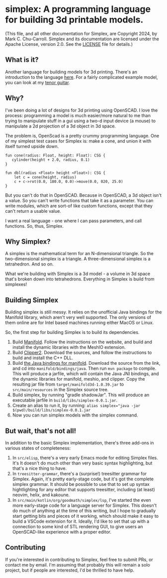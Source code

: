 # simplex: A programming language for building 3d printable models.

(This file, and all other documentation for Simplex, are Copyright 2024, by Mark C. Chu-Carroll.
Simplex and its documentation are licensed under the Apache License, version 2.0. See
the [LICENSE](./LICENSE) file for details.)

## What is it?

Another language for building models for 3d printing. There's an
introduction to the language [here](docs/simplex-language.md).
For a fairly complicated example model, you can look
at my [tenor guitar](https://github.com/MarkChuCarroll/instruments/blob/main/tenor/mtenor.s3d).


## Why?

I've been doing a lot of designs for 3d printing using OpenSCAD. I
love the process: programming a model is much easier/more natural to
me than trying to manipulate stuff in a gui using a two-d input device
(a mouse) to manipulate a 2d projection of a 3d object in 3d space.

The problem is, OpenScad is a pretty crummy programming
language. One of my simplest test cases for Simplex is:
make a cone, and union it with itself turned upside down.

```
fun cone(radius: Float, height: Float): CSG {
   cylinder(height + 2.0, radius, 0.1)
}

fun dbl(radius <Float> height <Float>): CSG {
    let c = cone(height, radius)
    c + c->rot(0.0, 180.0, 0.0)->move(0.0, 020, 25.0)
}
```

But you can't do that in OpenSCAD. Because in OpenSCAD, a
3d object isn't a value. So you can't write functions that
take it as a parameter. You can write modules, which are
sort-of like custom functions, except that they can't return
a usable value.

I want a real language - one where I can pass parameters,
and call functions. So, thus, Simplex.

## Why Simplex?

A simplex is the mathematical term for an N-dimensional triangle. So
the two-dimensional simplex is a triangle. A three-dimensional simplex
is a tetrahedron. And so on.

What we're building with Simplex is a 3d model - a volume in 3d space
that's broken down into tetrahedrons. Everything in Simplex is build
from simplexes!

## Building Simplex

Building simplex is still messy. It relies on the unofficial Java bindings
for the Manifold library, which aren't very well supported. The only versions
of them online are for Intel based machines running either MacOS or Linux.

So, the first step for building Simplex is to build its dependencies.

1. Build [Manifold](https://github.com/elalish/manifold). Follow the instructions
  on the website, and build and install the dynamic libraries with the MeshIO extension.
2. Build [Clipper2](https://github.com/AngusJohnson/Clipper2). Download the sources,
  and follow the instructions to build and install the C++ DLL.
3. Build [the Java bindings for manifold](https://github.com/SovereignShop/manifold.git). Download
  the source from the link, and cd into `manifold/bindings/java`. Then run `mvn package` to compile.
  This will produce a jarfile, which will contain the Java JNI bindings, and the dynamic libraries
  for manifold, meshio, and clipper. Copy the resulting jar file from `target/manifold3d-1.0.39.jar`
  to `src/main/resources` in the Simplex source tree.
4. Build simplex, by running "gradle shadowJar". This will produce an executable jarfile in
   `build/libs/simplex-0.0.1.jar`.
5. Create an alias to run it, by running:
   ```alias simplex="java -jar $(pwd)/build/libs/simplex-0.0.1.jar```
6. Now you can run simplex models with the simplex command.


## But wait, that's not all!

In addition to the basic Simplex implementation, there's three add-ons in various states
of completeness:

1. In `src/elisp`, there's a very early Emacs mode for editing Simplex files. It's
  It doesn't do much other than very basic syntax highlighting, but that's a nice thing
  to have.
2. In `treesitter-grammar`, there's a (surprise!) treesitter grammar for Simplex. Again,
  it's pretty early-stage code, but it's got the complete simplex grammar.
  It should be possible to use that to set up syntax hightlighting for any editor
  that supports treesitter, including (at least) neovim, helix, and kakoune.
3. In `src/main/kotlin/org/goodmath/simplex/lsp`, I've started the even more
  early-stage code for a language server for Simplex. This doesn't do much of
  anything at the time of this writing, but I hope to gradually start getting bits
  and pieces of it working, which should make it easy to build a VSCode extension
  for it. Ideally, I'd like to set that up with a connection to some kind of STL
  rendering GUI, to give users an OpenSCAD-like experience with a proper editor.

## Contributing

If you're interested in contributing to Simplex, feel free to submit
PRs, or contact me by email. I'm assuming that probably this will remain
a solo project, but if people are interested, I'd be thrilled to have help.
